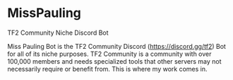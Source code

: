 # MissPauling
TF2 Community Niche Discord Bot

Miss Pauling Bot is the TF2 Community Discord (https://discord.gg/tf2) Bot for all of its niche purposes. 
TF2 Community is a community with over 100,000 members and needs specialized tools that other servers may not necessarily require or benefit from. 
This is where my work comes in.
